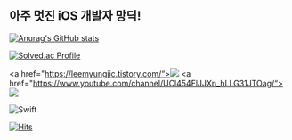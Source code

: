 ## 아주 멋진 iOS 개발자 망딕!


[![Anurag's GitHub stats](https://github-readme-stats.vercel.app/api?username=MangDic&theme=radical&count_private=true)](https://github.com/anuraghazra/github-readme-stats)

[![Solved.ac Profile](http://mazassumnida.wtf/api/v2/generate_badge?boj=remge007)](https://solved.ac/remge007/)

<a href="https://leemyungjic.tistory.com/“><img src="http://img.shields.io/badge/-Tech%20blog-black?style=flat-square&logo=github&link=https://leemyungjic.tistory.com"/></a> <a href="https://www.youtube.com/channel/UCl454FlJJXn_hLLG31JTOag/“><img src="https://img.shields.io/badge/Youtube-ff0000?style=flat-square&logo=youtube&link=https://www.youtube.com/channel/UCl454FlJJXn_hLLG31JTOag"/></a>

![Swift](https://img.shields.io/badge/swift-F54A2A?style=for-the-badge&logo=swift&logoColor=white)

[![Hits](https://hits.seeyoufarm.com/api/count/incr/badge.svg?url=https%3A%2F%2Fgithub.com%2FMangDic%2Fhit-counter&count_bg=%23CD3B1C&title_bg=%23555555&icon=&icon_color=%23E7E7E7&title=hits&edge_flat=false)](https://hits.seeyoufarm.com)
